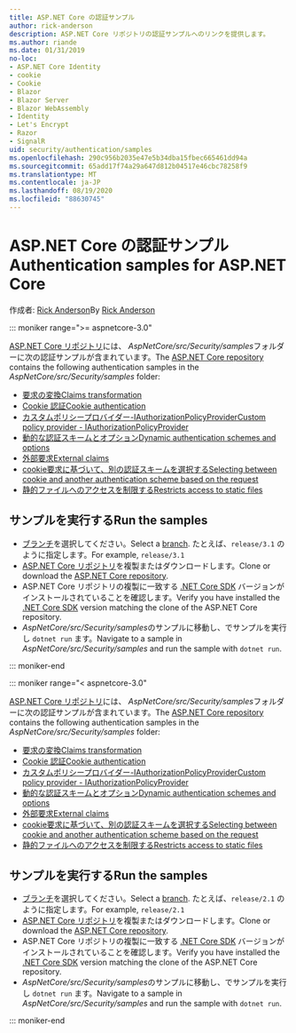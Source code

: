 ```yaml
---
title: ASP.NET Core の認証サンプル
author: rick-anderson
description: ASP.NET Core リポジトリの認証サンプルへのリンクを提供します。
ms.author: riande
ms.date: 01/31/2019
no-loc:
- ASP.NET Core Identity
- cookie
- Cookie
- Blazor
- Blazor Server
- Blazor WebAssembly
- Identity
- Let's Encrypt
- Razor
- SignalR
uid: security/authentication/samples
ms.openlocfilehash: 290c956b2035e47e5b34dba15fbec665461dd94a
ms.sourcegitcommit: 65add17f74a29a647d812b04517e46cbc78258f9
ms.translationtype: MT
ms.contentlocale: ja-JP
ms.lasthandoff: 08/19/2020
ms.locfileid: "88630745"
---
```

# <a name="authentication-samples-for-aspnet-core"></a><span data-ttu-id="08675-103">ASP.NET Core の認証サンプル</span><span class="sxs-lookup"><span data-stu-id="08675-103">Authentication samples for ASP.NET Core</span></span>

<span data-ttu-id="08675-104">作成者: [Rick Anderson](https://twitter.com/RickAndMSFT)</span><span class="sxs-lookup"><span data-stu-id="08675-104">By [Rick Anderson](https://twitter.com/RickAndMSFT)</span></span>

::: moniker range=">= aspnetcore-3.0"

<span data-ttu-id="08675-105">[ASP.NET Core リポジトリ](https://github.com/dotnet/AspNetCore)には、 *AspNetCore/src/Security/samples*フォルダーに次の認証サンプルが含まれています。</span><span class="sxs-lookup"><span data-stu-id="08675-105">The [ASP.NET Core repository](https://github.com/dotnet/AspNetCore) contains the following authentication samples in the *AspNetCore/src/Security/samples* folder:</span></span>

* [<span data-ttu-id="08675-106">要求の変換</span><span class="sxs-lookup"><span data-stu-id="08675-106">Claims transformation</span></span>](https://github.com/dotnet/AspNetCore/tree/release/3.1/src/Security/samples/ClaimsTransformation)
* <span data-ttu-id="08675-107">[Cookie 認証](https://github.com/dotnet/AspNetCore/tree/release/3.1/src/Security/samples/Cookies)</span><span class="sxs-lookup"><span data-stu-id="08675-107">[Cookie authentication](https://github.com/dotnet/AspNetCore/tree/release/3.1/src/Security/samples/Cookies)</span></span>
* [<span data-ttu-id="08675-108">カスタムポリシープロバイダー-IAuthorizationPolicyProvider</span><span class="sxs-lookup"><span data-stu-id="08675-108">Custom policy provider - IAuthorizationPolicyProvider</span></span>](https://github.com/dotnet/AspNetCore/tree/release/3.1/src/Security/samples/CustomPolicyProvider)
* [<span data-ttu-id="08675-109">動的な認証スキームとオプション</span><span class="sxs-lookup"><span data-stu-id="08675-109">Dynamic authentication schemes and options</span></span>](https://github.com/dotnet/AspNetCore/tree/release/3.1/src/Security/samples/DynamicSchemes)
* <span data-ttu-id="08675-110">[外部要求](https://github.com/dotnet/AspNetCore/tree/release/3.1/src/Security/samples/Identity.ExternalClaims)</span><span class="sxs-lookup"><span data-stu-id="08675-110">[External claims](https://github.com/dotnet/AspNetCore/tree/release/3.1/src/Security/samples/Identity.ExternalClaims)</span></span>
* [<span data-ttu-id="08675-111">cookie要求に基づいて、別の認証スキームを選択する</span><span class="sxs-lookup"><span data-stu-id="08675-111">Selecting between cookie and another authentication scheme based on the request</span></span>](https://github.com/dotnet/AspNetCore/tree/release/3.1/src/Security/samples/PathSchemeSelection)
* [<span data-ttu-id="08675-112">静的ファイルへのアクセスを制限する</span><span class="sxs-lookup"><span data-stu-id="08675-112">Restricts access to static files</span></span>](https://github.com/dotnet/AspNetCore/tree/release/3.1/src/Security/samples/StaticFilesAuth)

## <a name="run-the-samples"></a><span data-ttu-id="08675-113">サンプルを実行する</span><span class="sxs-lookup"><span data-stu-id="08675-113">Run the samples</span></span>

* <span data-ttu-id="08675-114">[ブランチ](https://github.com/dotnet/AspNetCore)を選択してください。</span><span class="sxs-lookup"><span data-stu-id="08675-114">Select a [branch](https://github.com/dotnet/AspNetCore).</span></span> <span data-ttu-id="08675-115">たとえば、`release/3.1` のように指定します。</span><span class="sxs-lookup"><span data-stu-id="08675-115">For example, `release/3.1`</span></span>
* <span data-ttu-id="08675-116">[ASP.NET Core リポジトリ](https://github.com/dotnet/AspNetCore)を複製またはダウンロードします。</span><span class="sxs-lookup"><span data-stu-id="08675-116">Clone or download the [ASP.NET Core repository](https://github.com/dotnet/AspNetCore).</span></span>
* <span data-ttu-id="08675-117">ASP.NET Core リポジトリの複製に一致する [.NET Core SDK](https://dotnet.microsoft.com/download/dotnet-core) バージョンがインストールされていることを確認します。</span><span class="sxs-lookup"><span data-stu-id="08675-117">Verify you have installed the [.NET Core SDK](https://dotnet.microsoft.com/download/dotnet-core) version matching the clone of the ASP.NET Core repository.</span></span>
* <span data-ttu-id="08675-118">*AspNetCore/src/Security/samples*のサンプルに移動し、でサンプルを実行し `dotnet run` ます。</span><span class="sxs-lookup"><span data-stu-id="08675-118">Navigate to a sample in *AspNetCore/src/Security/samples* and run the sample with `dotnet run`.</span></span>

::: moniker-end

::: moniker range="< aspnetcore-3.0"

<span data-ttu-id="08675-119">[ASP.NET Core リポジトリ](https://github.com/dotnet/AspNetCore)には、 *AspNetCore/src/Security/samples*フォルダーに次の認証サンプルが含まれています。</span><span class="sxs-lookup"><span data-stu-id="08675-119">The [ASP.NET Core repository](https://github.com/dotnet/AspNetCore) contains the following authentication samples in the *AspNetCore/src/Security/samples* folder:</span></span>

* [<span data-ttu-id="08675-120">要求の変換</span><span class="sxs-lookup"><span data-stu-id="08675-120">Claims transformation</span></span>](https://github.com/dotnet/AspNetCore/tree/release/2.1/src/Security/samples/ClaimsTransformation)
* <span data-ttu-id="08675-121">[Cookie 認証](https://github.com/dotnet/AspNetCore/tree/release/2.1/src/Security/samples/Cookies)</span><span class="sxs-lookup"><span data-stu-id="08675-121">[Cookie authentication](https://github.com/dotnet/AspNetCore/tree/release/2.1/src/Security/samples/Cookies)</span></span>
* [<span data-ttu-id="08675-122">カスタムポリシープロバイダー-IAuthorizationPolicyProvider</span><span class="sxs-lookup"><span data-stu-id="08675-122">Custom policy provider - IAuthorizationPolicyProvider</span></span>](https://github.com/dotnet/AspNetCore/tree/2.1.3/src/Security/samples/CustomPolicyProvider)
* [<span data-ttu-id="08675-123">動的な認証スキームとオプション</span><span class="sxs-lookup"><span data-stu-id="08675-123">Dynamic authentication schemes and options</span></span>](https://github.com/dotnet/AspNetCore/tree/release/2.1/src/Security/samples/DynamicSchemes)
* <span data-ttu-id="08675-124">[外部要求](https://github.com/dotnet/AspNetCore/tree/release/2.1/src/Security/samples/Identity.ExternalClaims)</span><span class="sxs-lookup"><span data-stu-id="08675-124">[External claims](https://github.com/dotnet/AspNetCore/tree/release/2.1/src/Security/samples/Identity.ExternalClaims)</span></span>
* [<span data-ttu-id="08675-125">cookie要求に基づいて、別の認証スキームを選択する</span><span class="sxs-lookup"><span data-stu-id="08675-125">Selecting between cookie and another authentication scheme based on the request</span></span>](https://github.com/dotnet/AspNetCore/tree/release/2.1/src/Security/samples/PathSchemeSelection)
* [<span data-ttu-id="08675-126">静的ファイルへのアクセスを制限する</span><span class="sxs-lookup"><span data-stu-id="08675-126">Restricts access to static files</span></span>](https://github.com/dotnet/AspNetCore/tree/2.1.3/src/Security/samples/StaticFilesAuth)

## <a name="run-the-samples"></a><span data-ttu-id="08675-127">サンプルを実行する</span><span class="sxs-lookup"><span data-stu-id="08675-127">Run the samples</span></span>

* <span data-ttu-id="08675-128">[ブランチ](https://github.com/dotnet/AspNetCore)を選択してください。</span><span class="sxs-lookup"><span data-stu-id="08675-128">Select a [branch](https://github.com/dotnet/AspNetCore).</span></span> <span data-ttu-id="08675-129">たとえば、`release/2.1` のように指定します。</span><span class="sxs-lookup"><span data-stu-id="08675-129">For example, `release/2.1`</span></span>
* <span data-ttu-id="08675-130">[ASP.NET Core リポジトリ](https://github.com/dotnet/AspNetCore)を複製またはダウンロードします。</span><span class="sxs-lookup"><span data-stu-id="08675-130">Clone or download the [ASP.NET Core repository](https://github.com/dotnet/AspNetCore).</span></span>
* <span data-ttu-id="08675-131">ASP.NET Core リポジトリの複製に一致する [.NET Core SDK](https://dotnet.microsoft.com/download/dotnet-core) バージョンがインストールされていることを確認します。</span><span class="sxs-lookup"><span data-stu-id="08675-131">Verify you have installed the [.NET Core SDK](https://dotnet.microsoft.com/download/dotnet-core) version matching the clone of the ASP.NET Core repository.</span></span>
* <span data-ttu-id="08675-132">*AspNetCore/src/Security/samples*のサンプルに移動し、でサンプルを実行し `dotnet run` ます。</span><span class="sxs-lookup"><span data-stu-id="08675-132">Navigate to a sample in *AspNetCore/src/Security/samples* and run the sample with `dotnet run`.</span></span>

::: moniker-end
